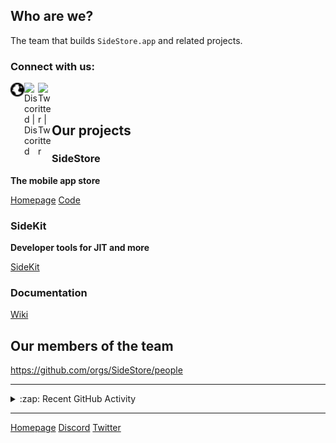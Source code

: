 <!-- 
Docs: How to use GitHub README and actions to auto-generate embedded content.
https://github.com/anuraghazra/github-readme-stats
https://www.youtube.com/watch?v=n6d4KHSKqGk
https://github.com/rahuldkjain/github-profile-readme-generator
 -->

## Who are we?

The team that builds `SideStore.app` and related projects.

### Connect with us:

<!--
[![Website](https://img.shields.io/website?label=sidestore.io&style=for-the-badge&url=https://sidestore.io)](https://sidestore.io)
[![Twitter Follow](https://img.shields.io/twitter/follow/sidestore_io?color=1DA1F2&logo=twitter&style=for-the-badge)](https://twitter.com/intent/follow?original_referer=https%3A%2F%2Fgithub.com%2Fsidestore&screen_name=sidestore)
[![GitHub Followers](https://img.shields.io/github/followers/sidestore?style=for-the-badge)]()
[![GitHub Sponsors](https://img.shields.io/github/sponsors/sidestore?style=for-the-badge
)]() 
-->

[<img align="left" alt="sidestore.io" width="22px" src="https://raw.githubusercontent.com/iconic/open-iconic/master/svg/globe.svg" />][website]
[<img align="left" alt="Discord | Discord" width="22px" src="https://cdn.jsdelivr.net/npm/simple-icons@v3/icons/discord.svg" />][discord]
[<img align="left" alt="Twitter | Twitter" width="22px" src="https://cdn.jsdelivr.net/npm/simple-icons@v3/icons/twitter.svg" />][twitter]

<br />
<br />

## Our projects

### SideStore

__The mobile app store__

[Homepage][website]
[Code][git.sidestore]

### SideKit

__Developer tools for JIT and more__

[SideKit][git.sidekit]

### Documentation

[Wiki][wiki]

## Our members of the team

https://github.com/orgs/SideStore/people

---

<details>
  <summary>:zap: Recent GitHub Activity</summary>

<!--START_SECTION:activity-->
1. ❗️ Opened issue [#845](https://github.com/SideStore/SideStore/issues/845) in [SideStore/SideStore](https://github.com/SideStore/SideStore)
2. 🗣 Commented on [#841](https://github.com/SideStore/SideStore/issues/841) in [SideStore/SideStore](https://github.com/SideStore/SideStore)
3. ❗️ Closed issue [#841](https://github.com/SideStore/SideStore/issues/841) in [SideStore/SideStore](https://github.com/SideStore/SideStore)
4. 🗣 Commented on [#842](https://github.com/SideStore/SideStore/issues/842) in [SideStore/SideStore](https://github.com/SideStore/SideStore)
5. 🗣 Commented on [#737](https://github.com/SideStore/SideStore/issues/737) in [SideStore/SideStore](https://github.com/SideStore/SideStore)
6. 🗣 Commented on [#829](https://github.com/SideStore/SideStore/issues/829) in [SideStore/SideStore](https://github.com/SideStore/SideStore)
7. ❗️ Closed issue [#829](https://github.com/SideStore/SideStore/issues/829) in [SideStore/SideStore](https://github.com/SideStore/SideStore)
8. ❗️ Opened issue [#844](https://github.com/SideStore/SideStore/issues/844) in [SideStore/SideStore](https://github.com/SideStore/SideStore)
9. 🗣 Commented on [#843](https://github.com/SideStore/SideStore/issues/843) in [SideStore/SideStore](https://github.com/SideStore/SideStore)
10. ❗️ Opened issue [#843](https://github.com/SideStore/SideStore/issues/843) in [SideStore/SideStore](https://github.com/SideStore/SideStore)
11. 🗣 Commented on [#841](https://github.com/SideStore/SideStore/issues/841) in [SideStore/SideStore](https://github.com/SideStore/SideStore)
12. 🗣 Commented on [#819](https://github.com/SideStore/SideStore/issues/819) in [SideStore/SideStore](https://github.com/SideStore/SideStore)
13. 🗣 Commented on [#842](https://github.com/SideStore/SideStore/issues/842) in [SideStore/SideStore](https://github.com/SideStore/SideStore)
14. ❗️ Opened issue [#842](https://github.com/SideStore/SideStore/issues/842) in [SideStore/SideStore](https://github.com/SideStore/SideStore)
15. 🗣 Commented on [#836](https://github.com/SideStore/SideStore/issues/836) in [SideStore/SideStore](https://github.com/SideStore/SideStore)
16. ❗️ Opened issue [#841](https://github.com/SideStore/SideStore/issues/841) in [SideStore/SideStore](https://github.com/SideStore/SideStore)
17. ❗️ Opened issue [#840](https://github.com/SideStore/SideStore/issues/840) in [SideStore/SideStore](https://github.com/SideStore/SideStore)
18. 🎉 Merged PR [#13](https://github.com/SideStore/anisette-servers/pull/13) in [SideStore/anisette-servers](https://github.com/SideStore/anisette-servers)
19. 💪 Opened PR [#13](https://github.com/SideStore/anisette-servers/pull/13) in [SideStore/anisette-servers](https://github.com/SideStore/anisette-servers)
20. 🎉 Merged PR [#12](https://github.com/SideStore/anisette-servers/pull/12) in [SideStore/anisette-servers](https://github.com/SideStore/anisette-servers)
<!--END_SECTION:activity-->

</details>

---

[Homepage][patreon] [Discord][discord] [Twitter][twitter]

<!--
- [Patreon][patreon]
- [OpenCollective][opencollective]
- [YouTube][youtube]
-->

[website]: https://sidestore.io
[wiki]: https://wiki.sidestore.io
[twitter]: https://twitter.com/sidestore_io
[discord]: https://discord.gg/sidestore-949183273383395328
[youtube]: https://youtube.com/TODO
[patreon]: https://www.patreon.com/SideStore
[opencollective]: https://opencollective.com/TODO
[git.sidestore]: https://github.com/SideStore/SideStore/
[git.sidekit]: https://github.com/SideStore/SideKit

